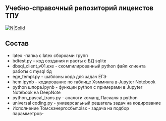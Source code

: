 ## Учебно-справочный репозиторий лицеистов ТПУ
[![N|Solid](https://portal.tpu.ru/f_lyceum/img/main-logo.jpg)](https://portal.tpu.ru/lyceum)

 

## Состав

- latex -папка с latex сборками групп
- bdtest.py - код создания и раоты с БД sqlite
- dbsql_client_v01.exe - скомпилированный python файл клиента работы с mysql бд
- ege_templ.py - шаблоны кода для задач ЕГЭ 
- hem.ipynb - кодирование по таблице Хэмминга в Jupyter Notebook
- python шпора.ipynb - функции python c примерами в Jupyter Notebook на DeepNote
- python_pascal_trans.py - аналоги команд Паскаля в python
- universal coding.py - универсальный решатель задач на кодирование
- Исполнение Томскэнергосбыт.xlsx - задача на подбор парамметров- 
